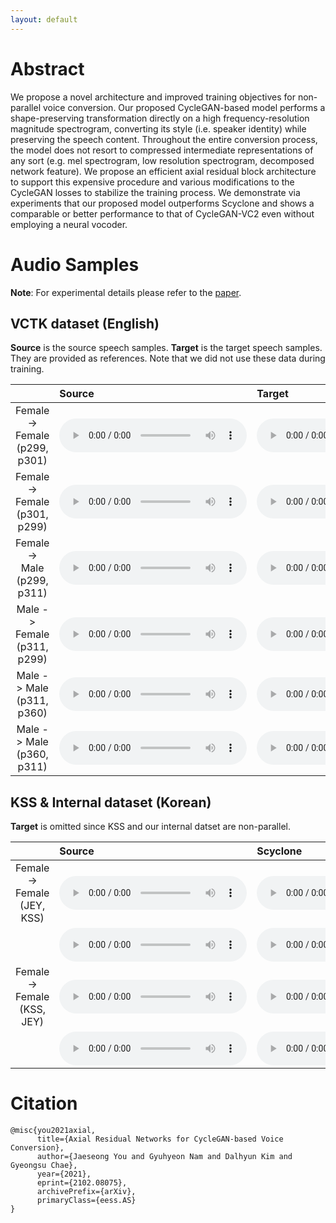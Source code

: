 ```yaml
---
layout: default
---
```


# Abstract 

We propose a novel architecture and improved training objectives for non-parallel voice conversion. Our proposed CycleGAN-based model performs a shape-preserving transformation directly on a high frequency-resolution magnitude spectrogram, converting its style (i.e. speaker identity) while preserving the speech content. Throughout the entire conversion process, the model does not resort to compressed intermediate representations of any sort (e.g. mel spectrogram, low resolution spectrogram, decomposed network feature). We propose an efficient axial residual block architecture to support this expensive procedure and various modifications to the CycleGAN losses to stabilize the training process. We demonstrate via experiments that our proposed model outperforms Scyclone and shows a comparable or better performance to that of CycleGAN-VC2 even without employing a neural vocoder.


# Audio Samples 

**Note**: For experimental details please refer to the [paper](https://arxiv.org/abs/2102.08075).



## VCTK dataset (English)

**Source** is the source speech samples. 
**Target** is the target speech samples. 
They are provided as references. Note that we did not use these data during training.


| | Source | Target | Scyclone | CycleGAN-VC2 | Ours | 
|:-|:-------|:-------|:---------|:-------------|:-----|
|<center>Female -> Female<br>(p299, p301)</center>|<audio src="https://raw.githubusercontent.com/moneybrain-research/axial-residual-networks-vc/master/assets/audio/ff_p299_to_p301/gt_src/p299_001_mic1.wav" controls preload="auto">|<audio src="https://raw.githubusercontent.com/moneybrain-research/axial-residual-networks-vc/master/assets/audio/ff_p299_to_p301/gt_tgt/p301_001_mic1.wav" controls preload="auto">|<audio src="https://raw.githubusercontent.com/moneybrain-research/axial-residual-networks-vc/master/assets/audio/ff_p299_to_p301/scy/AB_0.wav" controls preload="auto">|<audio src="https://raw.githubusercontent.com/moneybrain-research/axial-residual-networks-vc/master/assets/audio/ff_p299_to_p301/vc2/001.wav" controls preload="auto">|<audio src="https://raw.githubusercontent.com/moneybrain-research/axial-residual-networks-vc/master/assets/audio/ff_p299_to_p301/ours/001.wav" controls preload="auto">|
|<center>Female -> Female<br>(p301, p299)</center>|<audio src="https://raw.githubusercontent.com/moneybrain-research/axial-residual-networks-vc/master/assets/audio/ff_p301_to_p299/gt_src/p301_001_mic1.wav" controls preload="auto">|<audio src="https://raw.githubusercontent.com/moneybrain-research/axial-residual-networks-vc/master/assets/audio/ff_p301_to_p299/gt_tgt/p299_001_mic1.wav" controls preload="auto">|<audio src="https://raw.githubusercontent.com/moneybrain-research/axial-residual-networks-vc/master/assets/audio/ff_p301_to_p299/scy/BA_0.wav" controls preload="auto">|<audio src="https://raw.githubusercontent.com/moneybrain-research/axial-residual-networks-vc/master/assets/audio/ff_p301_to_p299/vc2/001.wav" controls preload="auto">|<audio src="https://raw.githubusercontent.com/moneybrain-research/axial-residual-networks-vc/master/assets/audio/ff_p301_to_p299/ours/001.wav" controls preload="auto">|
|<center>Female -> Male<br>(p299, p311)</center>|<audio src="https://raw.githubusercontent.com/moneybrain-research/axial-residual-networks-vc/master/assets/audio/fm_p299_to_p311/gt_src/p299_001_mic1.wav" controls preload="auto">|<audio src="https://raw.githubusercontent.com/moneybrain-research/axial-residual-networks-vc/master/assets/audio/fm_p299_to_p311/gt_tgt/p311_001_mic1.wav" controls preload="auto">|<audio src="https://raw.githubusercontent.com/moneybrain-research/axial-residual-networks-vc/master/assets/audio/fm_p299_to_p311/scy/AB_0.wav" controls preload="auto">|<audio src="https://raw.githubusercontent.com/moneybrain-research/axial-residual-networks-vc/master/assets/audio/fm_p299_to_p311/vc2/001.wav" controls preload="auto">|<audio src="https://raw.githubusercontent.com/moneybrain-research/axial-residual-networks-vc/master/assets/audio/fm_p299_to_p311/ours/001.wav" controls preload="auto">|
|<center>Male -> Female<br>(p311, p299)</center>|<audio src="https://raw.githubusercontent.com/moneybrain-research/axial-residual-networks-vc/master/assets/audio/fm_p311_to_p299/gt_src/p311_001_mic1.wav" controls preload="auto">|<audio src="https://raw.githubusercontent.com/moneybrain-research/axial-residual-networks-vc/master/assets/audio/fm_p311_to_p299/gt_tgt/p299_001_mic1.wav" controls preload="auto">|<audio src="https://raw.githubusercontent.com/moneybrain-research/axial-residual-networks-vc/master/assets/audio/fm_p311_to_p299/scy/BA_0.wav" controls preload="auto">|<audio src="https://raw.githubusercontent.com/moneybrain-research/axial-residual-networks-vc/master/assets/audio/fm_p311_to_p299/vc2/001.wav" controls preload="auto">|<audio src="https://raw.githubusercontent.com/moneybrain-research/axial-residual-networks-vc/master/assets/audio/fm_p311_to_p299/ours/001.wav" controls preload="auto">|
|<center>Male -> Male<br>(p311, p360)</center>|<audio src="https://raw.githubusercontent.com/moneybrain-research/axial-residual-networks-vc/master/assets/audio/mm_p311_to_p360/gt_src/p311_001_mic1.wav" controls preload="auto">|<audio src="https://raw.githubusercontent.com/moneybrain-research/axial-residual-networks-vc/master/assets/audio/mm_p311_to_p360/gt_tgt/p360_001_mic1.wav" controls preload="auto">|<audio src="https://raw.githubusercontent.com/moneybrain-research/axial-residual-networks-vc/master/assets/audio/mm_p311_to_p360/scy/001.wav" controls preload="auto">|<audio src="https://raw.githubusercontent.com/moneybrain-research/axial-residual-networks-vc/master/assets/audio/mm_p311_to_p360/vc2/001.wav" controls preload="auto">|<audio src="https://raw.githubusercontent.com/moneybrain-research/axial-residual-networks-vc/master/assets/audio/mm_p311_to_p360/ours/001.wav" controls preload="auto">|
|<center>Male -> Male<br>(p360, p311)</center>|<audio src="https://raw.githubusercontent.com/moneybrain-research/axial-residual-networks-vc/master/assets/audio/mm_p360_to_p311/gt_src/p360_001_mic1.wav" controls preload="auto">|<audio src="https://raw.githubusercontent.com/moneybrain-research/axial-residual-networks-vc/master/assets/audio/mm_p360_to_p311/gt_tgt/p311_001_mic1.wav" controls preload="auto">|<audio src="https://raw.githubusercontent.com/moneybrain-research/axial-residual-networks-vc/master/assets/audio/mm_p360_to_p311/scy/BA_0.wav" controls preload="auto">|<audio src="https://raw.githubusercontent.com/moneybrain-research/axial-residual-networks-vc/master/assets/audio/mm_p360_to_p311/vc2/001.wav" controls preload="auto">|<audio src="https://raw.githubusercontent.com/moneybrain-research/axial-residual-networks-vc/master/assets/audio/mm_p360_to_p311/ours/001.wav" controls preload="auto">|


## KSS & Internal dataset (Korean)

**Target** is omitted since KSS and our internal datset are non-parallel.


|  | Source | Scyclone | CycleGAN-VC2 | Ours | 
|:-|:-------|:---------|:-------------|:-----|
|<center>Female -> Female<br>(JEY, KSS)</center>|<audio src="https://raw.githubusercontent.com/moneybrain-research/axial-residual-networks-vc/master/assets/audio/ff_JEY_to_KSS/gt_src/100.wav" controls preload="auto">|<audio src="https://raw.githubusercontent.com/moneybrain-research/axial-residual-networks-vc/master/assets/audio/ff_JEY_to_KSS/scy/KSS_00.wav" controls preload="auto">|<audio src="https://raw.githubusercontent.com/moneybrain-research/axial-residual-networks-vc/master/assets/audio/ff_JEY_to_KSS/vc2/KSS_00.wav" controls preload="auto">|<audio src="https://raw.githubusercontent.com/moneybrain-research/axial-residual-networks-vc/master/assets/audio/ff_JEY_to_KSS/ours/KSS_00.wav" controls preload="auto">|
|<center>&nbsp;<br>&nbsp;</center>|<audio src="https://raw.githubusercontent.com/moneybrain-research/axial-residual-networks-vc/master/assets/audio/ff_JEY_to_KSS/gt_src/107.wav" controls preload="auto">|<audio src="https://raw.githubusercontent.com/moneybrain-research/axial-residual-networks-vc/master/assets/audio/ff_JEY_to_KSS/scy/KSS_07.wav" controls preload="auto">|<audio src="https://raw.githubusercontent.com/moneybrain-research/axial-residual-networks-vc/master/assets/audio/ff_JEY_to_KSS/vc2/KSS_07.wav" controls preload="auto">|<audio src="https://raw.githubusercontent.com/moneybrain-research/axial-residual-networks-vc/master/assets/audio/ff_JEY_to_KSS/ours/KSS_07.wav" controls preload="auto">|
|<center>Female -> Female<br>(KSS, JEY)</center>|<audio src="https://raw.githubusercontent.com/moneybrain-research/axial-residual-networks-vc/master/assets/audio/ff_KSS_to_JEY/gt_src/KSS_00.wav" controls preload="auto">|<audio src="https://raw.githubusercontent.com/moneybrain-research/axial-residual-networks-vc/master/assets/audio/ff_KSS_to_JEY/scy/JEY_00.wav" controls preload="auto">|<audio src="https://raw.githubusercontent.com/moneybrain-research/axial-residual-networks-vc/master/assets/audio/ff_KSS_to_JEY/vc2/JEY_00.wav" controls preload="auto">|<audio src="https://raw.githubusercontent.com/moneybrain-research/axial-residual-networks-vc/master/assets/audio/ff_KSS_to_JEY/ours/JEY_00.wav" controls preload="auto">|
|<center>&nbsp;<br>&nbsp;</center>|<audio src="https://raw.githubusercontent.com/moneybrain-research/axial-residual-networks-vc/master/assets/audio/ff_KSS_to_JEY/gt_src/KSS_09.wav" controls="auto">|<audio src="https://raw.githubusercontent.com/moneybrain-research/axial-residual-networks-vc/master/assets/audio/ff_KSS_to_JEY/scy/JEY_09.wav" controls preload="auto">|<audio src="https://raw.githubusercontent.com/moneybrain-research/axial-residual-networks-vc/master/assets/audio/ff_KSS_to_JEY/vc2/JEY_09.wav" controls preload="auto">|<audio src="https://raw.githubusercontent.com/moneybrain-research/axial-residual-networks-vc/master/assets/audio/ff_KSS_to_JEY/ours/JEY_09.wav" controls preload="auto">|


# Citation 

```plain
@misc{you2021axial,
      title={Axial Residual Networks for CycleGAN-based Voice Conversion},
      author={Jaeseong You and Gyuhyeon Nam and Dalhyun Kim and Gyeongsu Chae},
      year={2021},
      eprint={2102.08075},
      archivePrefix={arXiv},
      primaryClass={eess.AS}
}
```
